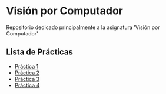 # Visión por Computador 
Repositorio dedicado principalmente a la asignatura 'Visión por Computador'

## Lista de Prácticas
<ul>
  <li><a href="./Práctica_1%20Anaconda">Práctica 1</a></li>
  <li><a href="./Práctica_2">Práctica 2</li>
  <li><a href="./Práctica_3">Práctica 3</li>
  <li>Práctica 4</li>
  
</ul>
